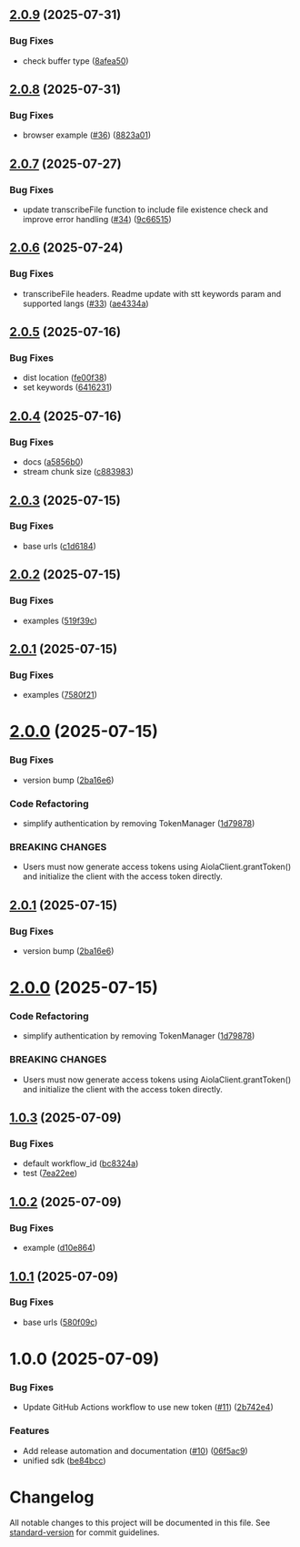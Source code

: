 ## [2.0.9](https://github.com/aiola-lab/aiola-js-sdk/compare/v2.0.8...v2.0.9) (2025-07-31)


### Bug Fixes

* check buffer type ([8afea50](https://github.com/aiola-lab/aiola-js-sdk/commit/8afea509edead9cc985d19c4a2d852482e1450cc))

## [2.0.8](https://github.com/aiola-lab/aiola-js-sdk/compare/v2.0.7...v2.0.8) (2025-07-31)


### Bug Fixes

* browser example ([#36](https://github.com/aiola-lab/aiola-js-sdk/issues/36)) ([8823a01](https://github.com/aiola-lab/aiola-js-sdk/commit/8823a0156b32a8948a2b4dd751a7dda34789445b))

## [2.0.7](https://github.com/aiola-lab/aiola-js-sdk/compare/v2.0.6...v2.0.7) (2025-07-27)


### Bug Fixes

* update transcribeFile function to include file existence check and improve error handling ([#34](https://github.com/aiola-lab/aiola-js-sdk/issues/34)) ([9c66515](https://github.com/aiola-lab/aiola-js-sdk/commit/9c665151abb1802392842f54c4d6ab9447e80695))

## [2.0.6](https://github.com/aiola-lab/aiola-js-sdk/compare/v2.0.5...v2.0.6) (2025-07-24)


### Bug Fixes

* transcribeFile headers. Readme update with stt keywords param and supported langs ([#33](https://github.com/aiola-lab/aiola-js-sdk/issues/33)) ([ae4334a](https://github.com/aiola-lab/aiola-js-sdk/commit/ae4334ad0c7748316713e8c4e96c543cdb4af83d))

## [2.0.5](https://github.com/aiola-lab/aiola-js-sdk/compare/v2.0.4...v2.0.5) (2025-07-16)


### Bug Fixes

* dist location ([fe00f38](https://github.com/aiola-lab/aiola-js-sdk/commit/fe00f38b51add2cd727c25fbaae87e006703c8e1))
* set keywords ([6416231](https://github.com/aiola-lab/aiola-js-sdk/commit/6416231fd7f4039eabb85c86d697d3cded5f9557))

## [2.0.4](https://github.com/aiola-lab/aiola-js-sdk/compare/v2.0.3...v2.0.4) (2025-07-16)


### Bug Fixes

* docs ([a5856b0](https://github.com/aiola-lab/aiola-js-sdk/commit/a5856b0741957274c1876daac793ae001e2e4b80))
* stream chunk size ([c883983](https://github.com/aiola-lab/aiola-js-sdk/commit/c88398383b91f38a3edaa9a630268097d70a6f64))

## [2.0.3](https://github.com/aiola-lab/aiola-js-sdk/compare/v2.0.2...v2.0.3) (2025-07-15)


### Bug Fixes

* base urls ([c1d6184](https://github.com/aiola-lab/aiola-js-sdk/commit/c1d61844d3cd9340cbbed845c62d027e2aaf39da))

## [2.0.2](https://github.com/aiola-lab/aiola-js-sdk/compare/v2.0.1...v2.0.2) (2025-07-15)


### Bug Fixes

* examples ([519f39c](https://github.com/aiola-lab/aiola-js-sdk/commit/519f39c4d51ce446935e4ef2e694222b9391644d))

## [2.0.1](https://github.com/aiola-lab/aiola-js-sdk/compare/v2.0.0...v2.0.1) (2025-07-15)


### Bug Fixes

* examples ([7580f21](https://github.com/aiola-lab/aiola-js-sdk/commit/7580f21751da730a767420dd4e81b52fc9b077da))

# [2.0.0](https://github.com/aiola-lab/aiola-js-sdk/compare/v1.0.3...v2.0.0) (2025-07-15)


### Bug Fixes

* version bump ([2ba16e6](https://github.com/aiola-lab/aiola-js-sdk/commit/2ba16e604b6665db61a1cb9e00061845cbee2157))


### Code Refactoring

* simplify authentication by removing TokenManager ([1d79878](https://github.com/aiola-lab/aiola-js-sdk/commit/1d798782e3b6bca43e28d81fe02ae1be80704b6e))


### BREAKING CHANGES

* Users must now generate access tokens using AiolaClient.grantToken()
and initialize the client with the access token directly.

## [2.0.1](https://github.com/aiola-lab/aiola-js-sdk/compare/v2.0.0...v2.0.1) (2025-07-15)


### Bug Fixes

* version bump ([2ba16e6](https://github.com/aiola-lab/aiola-js-sdk/commit/2ba16e604b6665db61a1cb9e00061845cbee2157))

# [2.0.0](https://github.com/aiola-lab/aiola-js-sdk/compare/v1.0.3...v2.0.0) (2025-07-15)


### Code Refactoring

* simplify authentication by removing TokenManager ([1d79878](https://github.com/aiola-lab/aiola-js-sdk/commit/1d798782e3b6bca43e28d81fe02ae1be80704b6e))


### BREAKING CHANGES

* Users must now generate access tokens using AiolaClient.grantToken()
and initialize the client with the access token directly.

## [1.0.3](https://github.com/aiola-lab/aiola-js-sdk/compare/v1.0.2...v1.0.3) (2025-07-09)


### Bug Fixes

* default workflow_id ([bc8324a](https://github.com/aiola-lab/aiola-js-sdk/commit/bc8324a8e46286c0b2bbf923306011e635a977bb))
* test ([7ea22ee](https://github.com/aiola-lab/aiola-js-sdk/commit/7ea22ee5982b550714f3c8270e9a19ce888cd9e4))

## [1.0.2](https://github.com/aiola-lab/aiola-js-sdk/compare/v1.0.1...v1.0.2) (2025-07-09)


### Bug Fixes

* example ([d10e864](https://github.com/aiola-lab/aiola-js-sdk/commit/d10e864f80297d05a16439fb56d5481ee161c986))

## [1.0.1](https://github.com/aiola-lab/aiola-js-sdk/compare/v1.0.0...v1.0.1) (2025-07-09)


### Bug Fixes

* base urls ([580f09c](https://github.com/aiola-lab/aiola-js-sdk/commit/580f09c6d2466dd1a80938b1b444338e6c66db2e))

# 1.0.0 (2025-07-09)


### Bug Fixes

* Update GitHub Actions workflow to use new token ([#11](https://github.com/aiola-lab/aiola-js-sdk/issues/11)) ([2b742e4](https://github.com/aiola-lab/aiola-js-sdk/commit/2b742e430da5d6a17aee52584c692dc4efd306a5))


### Features

* Add release automation and documentation ([#10](https://github.com/aiola-lab/aiola-js-sdk/issues/10)) ([06f5ac9](https://github.com/aiola-lab/aiola-js-sdk/commit/06f5ac98bb9761dc506eff2d34bd172be684ba78))
* unified sdk ([be84bcc](https://github.com/aiola-lab/aiola-js-sdk/commit/be84bcc729b280513b1757d1045ec5a5e97ed57a))

# Changelog

All notable changes to this project will be documented in this file. See [standard-version](https://github.com/conventional-changelog/standard-version) for commit guidelines.
